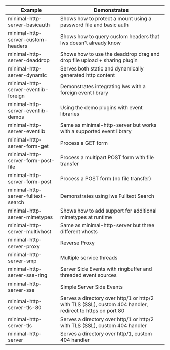 |Example|Demonstrates|
---|---
minimal-http-server-basicauth|Shows how to protect a mount using a password file and basic auth
minimal-http-server-custom-headers|Shows how to query custom headers that lws doesn't already know
minimal-http-server-deaddrop|Shows how to use the deaddrop drag and drop file upload + sharing plugin
minimal-http-server-dynamic|Serves both static and dynamically generated http content
minimal-http-server-eventlib-foreign|Demonstrates integrating lws with a foreign event library
minimal-http-server-eventlib-demos|Using the demo plugins with event libraries
minimal-http-server-eventlib|Same as minimal-http-server but works with a supported event library
minimal-http-server-form-get|Process a GET form
minimal-http-server-form-post-file|Process a multipart POST form with file transfer
minimal-http-server-form-post|Process a POST form (no file transfer)
minimal-http-server-fulltext-search|Demonstrates using lws Fulltext Search
minimal-http-server-mimetypes|Shows how to add support for additional mimetypes at runtime
minimal-http-server-multivhost|Same as minimal-http-server but three different vhosts
minimal-http-server-proxy|Reverse Proxy
minimal-http-server-smp|Multiple service threads
minimal-http-server-sse-ring|Server Side Events with ringbuffer and threaded event sources
minimal-http-server-sse|Simple Server Side Events
minimal-http-server-tls-80|Serves a directory over http/1 or http/2 with TLS (SSL), custom 404 handler, redirect to https on port 80
minimal-http-server-tls|Serves a directory over http/1 or http/2 with TLS (SSL), custom 404 handler
minimal-http-server|Serves a directory over http/1, custom 404 handler

